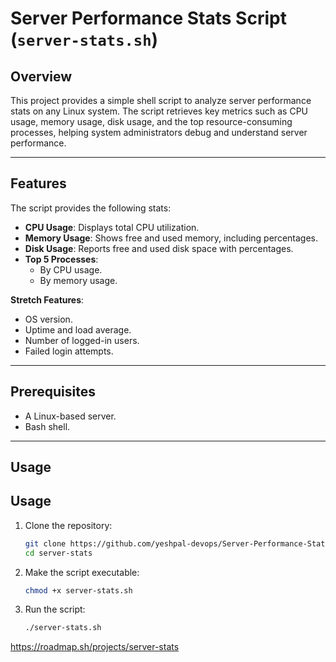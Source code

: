# Server Performance Stats Script (`server-stats.sh`)

## Overview
This project provides a simple shell script to analyze server performance stats on any Linux system. The script retrieves key metrics such as CPU usage, memory usage, disk usage, and the top resource-consuming processes, helping system administrators debug and understand server performance.

---

## Features
The script provides the following stats:
- **CPU Usage**: Displays total CPU utilization.
- **Memory Usage**: Shows free and used memory, including percentages.
- **Disk Usage**: Reports free and used disk space with percentages.
- **Top 5 Processes**:
  - By CPU usage.
  - By memory usage.
  
**Stretch Features**:
- OS version.
- Uptime and load average.
- Number of logged-in users.
- Failed login attempts.

---

## Prerequisites
- A Linux-based server.
- Bash shell.

---

## Usage

## Usage

1. Clone the repository:
    ```bash
    git clone https://github.com/yeshpal-devops/Server-Performance-Stats.git
    cd server-stats
    ```

2. Make the script executable:
    ```bash
    chmod +x server-stats.sh
    ```

3. Run the script:
    ```bash
    ./server-stats.sh
    ```

https://roadmap.sh/projects/server-stats
